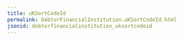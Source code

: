 ```yaml
---
title: uKSortCodeId
permalink: DebtorFinancialInstitution.uKSortCodeId.html
jsonid: debtorfinancialinstitution_uksortcodeid
---
```

